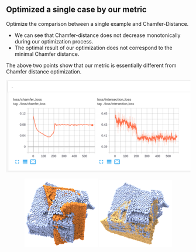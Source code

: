 ## Optimized a single case by our metric
Optimize the comparison between a single example and Chamfer-Distance.
- We can see that Chamfer-distance does not decrease monotonically during our optimization process.
- The optimal result of our optimization does not correspond to the minimal Chamfer distance.

The above two points show that our metric is essentially different from Chamfer distance optimization.

![](./comparision_with_CD.png)
<center class = "half">
<img src = './src_tgt1.PNG' width = '200'> <img src = './trans_tgt1.PNG' width = '200'>
</center>
